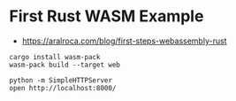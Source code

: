 # First Rust WASM Example

- https://aralroca.com/blog/first-steps-webassembly-rust

```
cargo install wasm-pack
wasm-pack build --target web
```

```
python -m SimpleHTTPServer
open http://localhost:8000/
```
